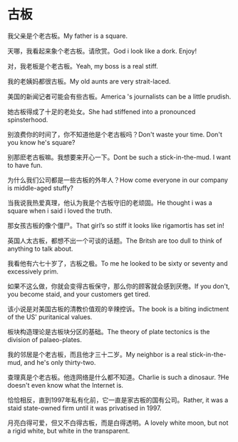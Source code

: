 # 古板

<p><span class="chinese">我父亲是个老古板。</span><span class="english">My father is a square.</span></p>

<p><span class="chinese">天哪，我看起来象个老古板。请欣赏。</span><span class="english">God i look like a dork. Enjoy!</span></p>

<p><span class="chinese">对，我老板是个老古板。</span><span class="english">Yeah, my boss is a real stiff.</span></p>

<p><span class="chinese">我的老姨妈都很古板。</span><span class="english">My old aunts are very strait-laced.</span></p>

<p><span class="chinese">美国的新闻记者可能会有些古板。</span><span class="english">America 's journalists can be a little prudish.</span></p>

<p><span class="chinese">她古板得成了十足的老处女。</span><span class="english">She had stiffened into a pronounced spinsterhood.</span></p>

<p><span class="chinese">别浪费你的时间了，你不知道他是个老古板吗？</span><span class="english">Don't waste your time. Don't you know he's square?</span></p>

<p><span class="chinese">别那麽老古板嘛。我想要来开心一下。</span><span class="english">Dont be such a stick-in-the-mud. I want to have fun.</span></p>

<p><span class="chinese">为什么我们公司都是一些古板的外年人？</span><span class="english">How come everyone in our company is middle-aged stuffy?</span></p>

<p><span class="chinese">当我说我热爱真理，他认为我是个古板守旧的老顽固。</span><span class="english">He thought i was a square when i said i loved the truth.</span></p>

<p><span class="chinese">那女孩古板的像个僵尸。</span><span class="english">That girl’s so stiff it looks like rigamortis has set in!</span></p>

<p><span class="chinese">英国人太古板，都想不出一个可谈的话题。</span><span class="english">The Britsh are too dull to think of anything to talk about.</span></p>

<p><span class="chinese">我看他有六七十岁了，古板之极。</span><span class="english">To me he looked to be sixty or seventy and excessively prim.</span></p>

<p><span class="chinese">如果不这么做，你就会变得古板保守，那么你的顾客就会感到厌倦。</span><span class="english">If you don't, you become staid, and your customers get tired.</span></p>

<p><span class="chinese">该小说是对美国古板的清教价值观的辛辣控诉。</span><span class="english">The book is a biting indictment of the US' puritanical values.</span></p>

<p><span class="chinese">板块构造理论是古板块分区的基础。</span><span class="english">The theory of plate tectonics is the division of palaeo-plates.</span></p>

<p><span class="chinese">我的邻居是个老古板，而且他才三十二岁。</span><span class="english">My neighbor is a real stick-in-the-mud, and he's only thirty-two.</span></p>

<p><span class="chinese">查理真是个老古板。他连网络是什么都不知道。</span><span class="english">Charlie is such a dinosaur. ?He doesn't even know what the Internet is.</span></p>

<p><span class="chinese">恰恰相反，直到1997年私有化前，它一直是家古板的国有公司。</span><span class="english">Rather, it was a staid state-owned firm until it was privatised in 1997.</span></p>

<p><span class="chinese">月亮白得可爱，但又不白得古板，而是白得透明。</span><span class="english">A lovely white moon, but not a rigid white, but white in the transparent.</span></p>

